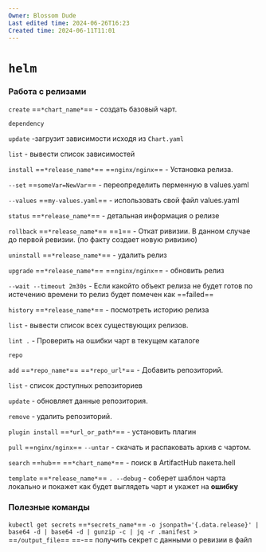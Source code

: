 ```yaml
---
Owner: Blossom Dude
Last edited time: 2024-06-26T16:23
Created time: 2024-06-11T11:01
---
```

# `helm`

### Работа с релизами

`create` ==`*chart_name*`== - создать базовый чарт.

`dependency`

`update` -загрузит зависимости исходя из `Chart.yaml`

`list` - вывести список зависимостей

`install` ==`*release_name*`== ==`nginx/nginx`== - Установка релиза.

`--set` ==`someVar=NewVar`== - переопределить перменную в values.yaml

`--values` ==`my-values.yaml`== - использовать свой файл values.yaml

`status` ==`*release_name*`== - детальная информация о релизе

`rollback` ==`*release_name*`== ==`1`== - Откат ривизии. В данном случае до первой ревизии. (по факту создает новую ривизию)

`uninstall` ==`*release_name*`== - удалить релиз

`upgrade` ==`*release_name*`== ==`nginx/nginx`== - обновить релиз

`--wait --timeout 2m30s` - Если какойто объект релиза не будет готов по истечению времени то релиз будет помечен как ==failed==

`history` ==`*release_name*`== - посмотреть историю релиза

`list` - вывести список всех существующих релизов.

`lint .` - Проверить на ошибки чарт в текущем каталоге

`repo`

`add` ==`*repo_name*`== ==`*repo_url*`== - Добавить репозиторий.

`list` - список доступных репозиториев

`update` - обновляет данные репозитория.

`remove` - удалить репозиторий.

`plugin install` ==`*url_or_path*`== - установить плагин

`pull` ==`nginx/nginx`== `--untar` - скачать и распаковать архив с чартом.

`search` ==`hub`== ==`*chart_name*`== - поиск в ArtifactHub пакета.hell

`template` ==`*release_name*`== `. --debug` - соберет шаблон чарта локально и покажет как будет выглядеть чарт и укажет на **ошибку**  
  

### Полезные команды

`kubectl get secrets` ==`*secrets_name*`== `-o jsonpath='{.data.release}' | base64 -d | base64 -d | gunzip -c | jq -r .manifest >` ==`/output_file`== ==-== получить секрет с данными о ревизии в файл